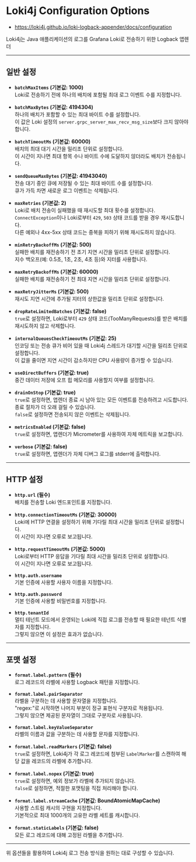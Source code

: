 # Loki4j Configuration Options

- https://loki4j.github.io/loki-logback-appender/docs/configuration


Loki4j는 Java 애플리케이션의 로그를 Grafana Loki로 전송하기 위한 Logback 앱렌더

---

## 일반 설정

- **`batchMaxItems` (기본값: 1000)**  
  Loki로 전송하기 전에 하나의 배치에 포함될 최대 로그 이벤트 수를 지정합니다.

- **`batchMaxBytes` (기본값: 4194304)**  
  하나의 배치가 포함할 수 있는 최대 바이트 수를 설정합니다.  
  이 값은 Loki 설정의 `server.grpc_server_max_recv_msg_size`보다 크지 않아야 합니다.

- **`batchTimeoutMs` (기본값: 60000)**  
  배치의 최대 대기 시간을 밀리초 단위로 설정합니다.  
  이 시간이 지나면 최대 항목 수나 바이트 수에 도달하지 않더라도 배치가 전송됩니다.

- **`sendQueueMaxBytes` (기본값: 41943040)**  
  전송 대기 중인 큐에 저장될 수 있는 최대 바이트 수를 설정합니다.  
  큐가 가득 차면 새로운 로그 이벤트는 삭제됩니다.

- **`maxRetries` (기본값: 2)**  
  Loki로 배치 전송이 실패했을 때 재시도할 최대 횟수를 설정합니다.  
  `ConnectException`이나 Loki로부터 `429`, `503` 상태 코드를 받을 경우 재시도합니다.  
  다른 예외나 4xx-5xx 상태 코드는 중복을 피하기 위해 재시도하지 않습니다.

- **`minRetryBackoffMs` (기본값: 500)**  
  실패한 배치를 재전송하기 전 초기 지연 시간을 밀리초 단위로 설정합니다.  
  지수 백오프(예: 0.5초, 1초, 2초, 4초 등)와 지터를 사용합니다.

- **`maxRetryBackoffMs` (기본값: 60000)**  
  실패한 배치를 재전송하기 전 최대 지연 시간을 밀리초 단위로 설정합니다.

- **`maxRetryJitterMs` (기본값: 500)**  
  재시도 지연 시간에 추가될 지터의 상한값을 밀리초 단위로 설정합니다.

- **`dropRateLimitedBatches` (기본값: false)**  
  `true`로 설정하면, Loki로부터 `429` 상태 코드(TooManyRequests)를 받은 배치를 재시도하지 않고 삭제합니다.

- **`internalQueuesCheckTimeoutMs` (기본값: 25)**  
  인코딩 또는 전송 큐가 비어 있을 때 Loki4j 스레드가 대기할 시간을 밀리초 단위로 설정합니다.  
  이 값을 줄이면 지연 시간이 감소하지만 CPU 사용량이 증가할 수 있습니다.

- **`useDirectBuffers` (기본값: true)**  
  중간 데이터 저장에 오프 힙 메모리를 사용할지 여부를 설정합니다.

- **`drainOnStop` (기본값: true)**  
  `true`로 설정하면, 앱렌더 종료 시 남아 있는 모든 이벤트를 전송하려고 시도합니다.  
  종료 절차가 더 오래 걸릴 수 있습니다.  
  `false`로 설정하면 전송되지 않은 이벤트는 삭제됩니다.

- **`metricsEnabled` (기본값: false)**  
  `true`로 설정하면, 앱렌더가 Micrometer를 사용하여 자체 메트릭을 보고합니다.

- **`verbose` (기본값: false)**  
  `true`로 설정하면, 앱렌더가 자체 디버그 로그를 stderr에 출력합니다.

---

## HTTP 설정

- **`http.url` (필수)**  
  배치를 전송할 Loki 엔드포인트를 지정합니다.

- **`http.connectionTimeoutMs` (기본값: 30000)**  
  Loki에 HTTP 연결을 설정하기 위해 기다릴 최대 시간을 밀리초 단위로 설정합니다.  
  이 시간이 지나면 오류로 보고됩니다.

- **`http.requestTimeoutMs` (기본값: 5000)**  
  Loki로부터 HTTP 응답을 기다릴 최대 시간을 밀리초 단위로 설정합니다.  
  이 시간이 지나면 오류로 보고됩니다.

- **`http.auth.username`**  
  기본 인증에 사용할 사용자 이름을 지정합니다.

- **`http.auth.password`**  
  기본 인증에 사용할 비밀번호를 지정합니다.

- **`http.tenantId`**  
  멀티 테넌트 모드에서 운영되는 Loki에 직접 로그를 전송할 때 필요한 테넌트 식별자를 지정합니다.  
  그렇지 않으면 이 설정은 효과가 없습니다.

---

## 포맷 설정

- **`format.label.pattern` (필수)**  
  로그 레코드의 라벨에 사용할 Logback 패턴을 지정합니다.

- **`format.label.pairSeparator`**  
  라벨을 구분하는 데 사용할 문자열을 지정합니다.  
  "regex:"로 시작하면 나머지 부분이 정규 표현식 구분자로 적용됩니다.  
  그렇지 않으면 제공된 문자열이 그대로 구분자로 사용됩니다.

- **`format.label.keyValueSeparator`**  
  라벨의 이름과 값을 구분하는 데 사용할 문자를 지정합니다.

- **`format.label.readMarkers` (기본값: false)**  
  `true`로 설정하면, Loki4j가 각 로그 레코드에 첨부된 `LabelMarker`를 스캔하여 해당 값을 레코드의 라벨에 추가합니다.

- **`format.label.nopex` (기본값: true)**  
  `true`로 설정하면, 예외 정보가 라벨에 추가되지 않습니다.  
  `false`로 설정하면, 적절한 포맷팅을 직접 처리해야 합니다.

- **`format.label.streamCache` (기본값: BoundAtomicMapCache)**  
  사용할 스트림 캐시의 구현을 지정합니다.  
  기본적으로 최대 1000개의 고유한 라벨 세트를 캐시합니다.

- **`format.staticLabels` (기본값: false)**  
  모든 로그 레코드에 대해 고정된 라벨을 추가합니다.

---

위 옵션들을 활용하여 Loki4j 로그 전송 방식을 원하는 대로 구성할 수 있습니다.
